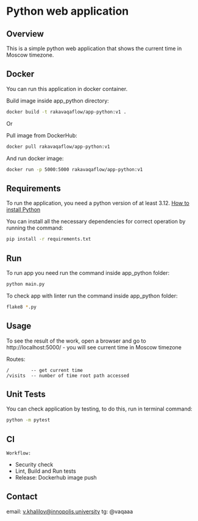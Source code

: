 # Python web application

## Overview

This is a simple python web application that shows the current time in Moscow timezone.

## Docker

You can run this application in docker container.

Build image inside app_python directory:

```bash
docker build -t rakavaqaflow/app-python:v1 .
```

Or

Pull image from DockerHub:
```bash
docker pull rakavaqaflow/app-python:v1
```

And run docker image:

```bash
docker run -p 5000:5000 rakavaqaflow/app-python:v1
```


## Requirements

To run the application, you need a python version of at least 3.12. [How to install Python](https://www.tutorialspoint.com/how-to-install-python-in-windows)

You can install all the necessary dependencies for correct operation by running the command:

```bash
pip install -r requirements.txt
```

## Run

To run app you need run the command inside app_python folder:
```bash
python main.py
```

To check app with linter run the command inside app_python folder:

```bash
flake8 *.py
```

## Usage

To see the result of the work, open a browser and go to http://localhost:5000/ - you will see current time in Moscow timezone

Routes:

```
/        -- get current time
/visits  -- number of time root path accessed

```

## Unit Tests

You can check application by testing, to do this, run in terminal command:

```bash
python -m pytest
```

## CI

    Workflow:

- Security check
- Lint, Build and Run tests
- Release: Dockerhub image push

## Contact

email: v.khalilov@innopolis.university
tg: @vaqaaa 